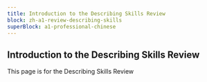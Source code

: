 ```yaml
---
title: Introduction to the Describing Skills Review
block: zh-a1-review-describing-skills
superBlock: a1-professional-chinese
---
```


## Introduction to the Describing Skills Review

This page is for the Describing Skills Review
